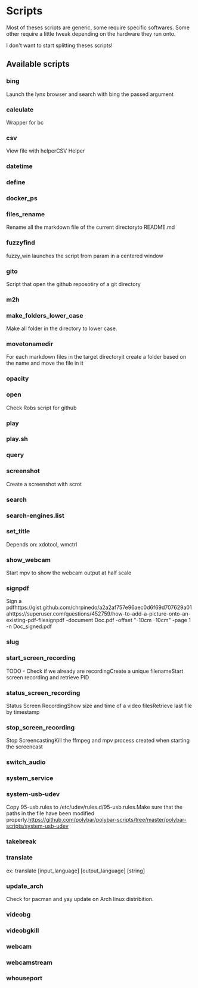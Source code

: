 # Scripts

Most of theses scripts are generic, some require specific softwares. Some other require a little tweak depending on the hardware they run onto. 

I don't want to start splitting theses scripts!
## Available scripts

### bing 

Launch the lynx browser and search with bing the passed argument

### calculate 

Wrapper for bc

### csv 

View file with helperCSV Helper

### datetime 



### define 



### docker_ps 



### files_rename 

Rename all the markdown file of the current directoryto README.md

### fuzzyfind 

fuzzy_win launches the script from param in a centered window

### gito 

Script that open the github reposotiry of a git directory

### m2h 



### make_folders_lower_case 

Make all folder in the directory to lower case.

### movetonamedir 

For each markdown files in the target directoryit create a folder based on the name and move the file in it

### opacity 



### open 

Check Robs script for github

### play 



### play.sh 



### query 



### screenshot 

Create a screenshot with scrot

### search 



### search-engines.list 



### set_title 

Depends on: xdotool, wmctrl

### show_webcam 

Start mpv to show the webcam output at half scale

### signpdf 

Sign a pdfhttps://gist.github.com/chrpinedo/a2a2af757e96aec0d6f69d707629a01ahttps://superuser.com/questions/452759/how-to-add-a-picture-onto-an-existing-pdf-filesignpdf -document Doc.pdf -offset "-10cm -10cm" -page 1 -n Doc_signed.pdf

### slug 



### start_screen_recording 

TODO 	- Check if we already are recordingCreate a unique filenameStart screen recording and retrieve PID

### status_screen_recording 

Status Screen RecordingShow size and time of a video filesRetrieve last file by timestamp 

### stop_screen_recording 

Stop ScreencastingKill the ffmpeg and mpv process created when starting the screencast

### switch_audio 



### system_service 



### system-usb-udev 

Copy 95-usb.rules to /etc/udev/rules.d/95-usb.rules.Make sure that the paths in the file have been modified properly.https://github.com/polybar/polybar-scripts/tree/master/polybar-scripts/system-usb-udev

### takebreak 



### translate 

ex: translate [input_language] [output_language] [string]

### update_arch 

Check for pacman and yay update on Arch linux distribition.

### videobg 



### videobgkill 



### webcam 



### webcamstream 



### whouseport 



